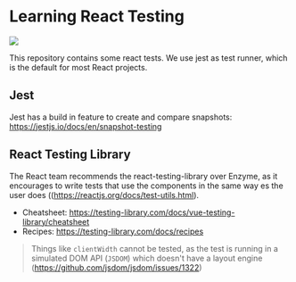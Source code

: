 # Learning React Testing

![](https://github.com/feedm3/learning-react-testing/workflows/CI/badge.svg)

This repository contains some react tests. We use jest as test runner, which is the default for most React projects.

## Jest

Jest has a build in feature to create and compare snapshots: https://jestjs.io/docs/en/snapshot-testing

## React Testing Library

The React team recommends the react-testing-library over Enzyme, as it encourages to write tests that use the 
components in the same way es the user does ((https://reactjs.org/docs/test-utils.html).

- Cheatsheet: https://testing-library.com/docs/vue-testing-library/cheatsheet
- Recipes: https://testing-library.com/docs/recipes
    
> Things like `clientWidth` cannot be tested, as the test is running in
> a simulated DOM API (`JSDOM`) which doesn't have a layout engine (https://github.com/jsdom/jsdom/issues/1322)
